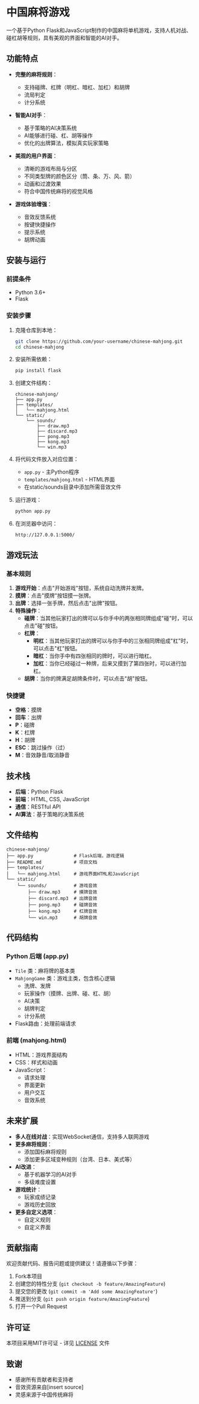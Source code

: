 # 中国麻将游戏

一个基于Python Flask和JavaScript制作的中国麻将单机游戏，支持人机对战、碰杠胡等规则，具有美观的界面和智能的AI对手。


## 功能特点

- **完整的麻将规则**：
  - 支持碰牌、杠牌（明杠、暗杠、加杠）和胡牌
  - 流局判定
  - 计分系统
  
- **智能AI对手**：
  - 基于策略的AI决策系统
  - AI能够进行碰、杠、胡等操作
  - 优化的出牌算法，模拟真实玩家策略
  
- **美观的用户界面**：
  - 清晰的游戏布局与分区
  - 不同类型牌的颜色区分（筒、条、万、风、箭）
  - 动画和过渡效果
  - 符合中国传统麻将的视觉风格
  
- **游戏体验增强**：
  - 音效反馈系统
  - 按键快捷操作
  - 提示系统
  - 胡牌动画

## 安装与运行

### 前提条件

- Python 3.6+
- Flask

### 安装步骤

1. 克隆仓库到本地：
   ```bash
   git clone https://github.com/your-username/chinese-mahjong.git
   cd chinese-mahjong
   ```

2. 安装所需依赖：
   ```bash
   pip install flask
   ```

3. 创建文件结构：
   ```
   chinese-mahjong/
   ├── app.py
   ├── templates/
   │   └── mahjong.html
   └── static/
       └── sounds/
           ├── draw.mp3
           ├── discard.mp3
           ├── pong.mp3
           ├── kong.mp3
           └── win.mp3
   ```

4. 将代码文件放入对应位置：
   - `app.py` - 主Python程序
   - `templates/mahjong.html` - HTML界面
   - 在static/sounds目录中添加所需音效文件

5. 运行游戏：
   ```bash
   python app.py
   ```

6. 在浏览器中访问：
   ```
   http://127.0.0.1:5000/
   ```

## 游戏玩法

### 基本规则

1. **游戏开始**：点击"开始游戏"按钮，系统自动洗牌并发牌。
2. **摸牌**：点击"摸牌"按钮摸一张牌。
3. **出牌**：选择一张手牌，然后点击"出牌"按钮。
4. **特殊操作**：
   - **碰牌**：当其他玩家打出的牌可以与你手中的两张相同牌组成"碰"时，可以点击"碰"按钮。
   - **杠牌**：
     - **明杠**：当其他玩家打出的牌可以与你手中的三张相同牌组成"杠"时，可以点击"杠"按钮。
     - **暗杠**：当你手中有四张相同的牌时，可以进行暗杠。
     - **加杠**：当你已经碰过一种牌，后来又摸到了第四张时，可以进行加杠。
   - **胡牌**：当你的牌满足胡牌条件时，可以点击"胡"按钮。

### 快捷键

- **空格**：摸牌
- **回车**：出牌
- **P**：碰牌
- **K**：杠牌
- **H**：胡牌
- **ESC**：跳过操作（过）
- **M**：音效静音/取消静音

## 技术栈

- **后端**：Python Flask
- **前端**：HTML, CSS, JavaScript
- **通信**：RESTful API
- **AI算法**：基于策略的决策系统

## 文件结构

```
chinese-mahjong/
├── app.py               # Flask后端，游戏逻辑
├── README.md            # 项目文档
├── templates/
│   └── mahjong.html     # 游戏界面HTML和JavaScript
└── static/
    └── sounds/          # 游戏音效
        ├── draw.mp3     # 摸牌音效
        ├── discard.mp3  # 出牌音效
        ├── pong.mp3     # 碰牌音效
        ├── kong.mp3     # 杠牌音效
        └── win.mp3      # 胡牌音效
```

## 代码结构

### Python 后端 (app.py)

- `Tile` 类：麻将牌的基本类
- `MahjongGame` 类：游戏主类，包含核心逻辑
  - 洗牌、发牌
  - 玩家操作（摸牌、出牌、碰、杠、胡）
  - AI决策
  - 胡牌判定
  - 计分系统
- Flask路由：处理前端请求

### 前端 (mahjong.html)

- HTML：游戏界面结构
- CSS：样式和动画
- JavaScript：
  - 请求处理
  - 界面更新
  - 用户交互
  - 音效系统

## 未来扩展

- **多人在线对战**：实现WebSocket通信，支持多人联网游戏
- **更多麻将规则**：
  - 添加国标麻将规则
  - 添加更多区域变种规则（台湾、日本、美式等）
- **AI改进**：
  - 基于机器学习的AI对手
  - 多级难度设置
- **游戏统计**：
  - 玩家成绩记录
  - 游戏历史回放
- **更多自定义选项**：
  - 自定义规则
  - 自定义界面

## 贡献指南

欢迎贡献代码、报告问题或提供建议！请遵循以下步骤：

1. Fork本项目
2. 创建您的特性分支 (`git checkout -b feature/AmazingFeature`)
3. 提交您的更改 (`git commit -m 'Add some AmazingFeature'`)
4. 推送到分支 (`git push origin feature/AmazingFeature`)
5. 打开一个Pull Request

## 许可证

本项目采用MIT许可证 - 详见 [LICENSE](LICENSE) 文件

## 致谢

- 感谢所有贡献者和支持者
- 音效资源来自[insert source]
- 灵感来源于中国传统麻将
